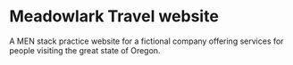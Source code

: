 # Meadowlark Travel website

A MEN stack practice website for a fictional company offering services for people visiting the great state of Oregon.

